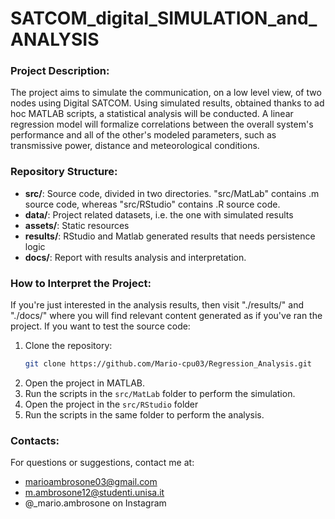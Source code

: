 # SATCOM_digital_SIMULATION_and_ANALYSIS


### Project Description:
The project aims to simulate the communication, on a low level view, of two nodes using Digital SATCOM. Using simulated results, obtained thanks to ad hoc MATLAB scripts, a statistical analysis  will be conducted.
A linear regression model will formalize correlations between the 
overall system's performance and all of the other's modeled parameters, such as transmissive power, distance and meteorological conditions. 


### Repository Structure:
- **src/**: Source code, divided in two directories. "src/MatLab" contains .m source code, whereas "src/RStudio" contains .R source code.
- **data/**: Project related datasets, i.e. the one with simulated results
- **assets/**: Static resources
- **results/**: RStudio and Matlab generated results that needs persistence logic
- **docs/**: Report with results analysis and interpretation.
 

### How to Interpret the Project:
If you're just interested in the analysis results, then visit "./results/" and "./docs/" where you will find relevant content generated as if you've ran the project.
If you want to test the source code:
1. Clone the repository:
    ```bash
    git clone https://github.com/Mario-cpu03/Regression_Analysis.git
    ```
2. Open the project in MATLAB.
3. Run the scripts in the `src/MatLab` folder to perform the simulation.
4. Open the project in the `src/RStudio` folder
5. Run the scripts in the same folder to perform the analysis.


### Contacts:
For questions or suggestions, contact me at:
- marioambrosone03@gmail.com
- m.ambrosone12@studenti.unisa.it
- @_mario.ambrosone on Instagram
